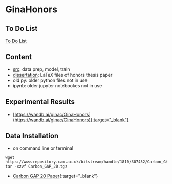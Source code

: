 # GinaHonors

## To Do List
[To Do List](Todo.md)

## Content
- [src](src): data prep, model, train
- [dissertation](Dissertation): LaTeX files of honors thesis paper
- old py: older python files not in use
- ipynb: older jupyter notebookes not in use

## Experimental Results
- [https://wandb.ai/ginac/GinaHonors](https://wandb.ai/ginac/GinaHonors){:target="_blank"}

## Data Installation
- on command line or terminal
```
wget https://www.repository.cam.ac.uk/bitstream/handle/1810/307452/Carbon_GAP_20.tgz
tar -xzvf Carbon_GAP_20.tgz
```
- [Carbon GAP 20 Paper](https://aip.scitation.org/doi/10.1063/5.0005084){:target="_blank"}
